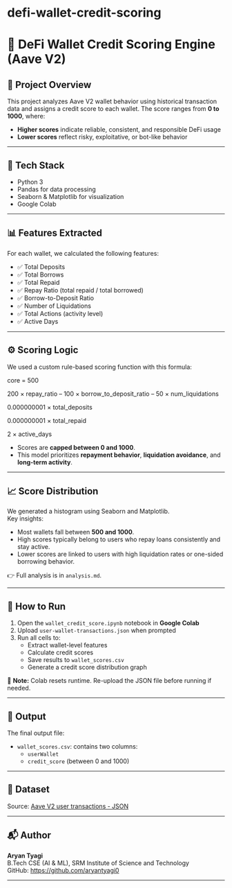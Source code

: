 # defi-wallet-credit-scoring
# 💼 DeFi Wallet Credit Scoring Engine (Aave V2)

## 📌 Project Overview
This project analyzes Aave V2 wallet behavior using historical transaction data and assigns a credit score to each wallet. The score ranges from **0 to 1000**, where:
- **Higher scores** indicate reliable, consistent, and responsible DeFi usage
- **Lower scores** reflect risky, exploitative, or bot-like behavior

---

## 🧰 Tech Stack
- Python 3
- Pandas for data processing
- Seaborn & Matplotlib for visualization
- Google Colab

---

## 📊 Features Extracted
For each wallet, we calculated the following features:
- ✅ Total Deposits
- ✅ Total Borrows
- ✅ Total Repaid
- ✅ Repay Ratio (total repaid / total borrowed)
- ✅ Borrow-to-Deposit Ratio
- ✅ Number of Liquidations
- ✅ Total Actions (activity level)
- ✅ Active Days

---

## ⚙️ Scoring Logic

We used a custom rule-based scoring function with this formula:

core = 500

200 × repay_ratio
– 100 × borrow_to_deposit_ratio
– 50 × num_liquidations

0.000000001 × total_deposits

0.000000001 × total_repaid

2 × active_days
- Scores are **capped between 0 and 1000**.
- This model prioritizes **repayment behavior**, **liquidation avoidance**, and **long-term activity**.

---

## 📈 Score Distribution

We generated a histogram using Seaborn and Matplotlib.  
Key insights:
- Most wallets fall between **500 and 1000**.
- High scores typically belong to users who repay loans consistently and stay active.
- Lower scores are linked to users with high liquidation rates or one-sided borrowing behavior.

👉 Full analysis is in `analysis.md`.

---

## 📂 How to Run

1. Open the `wallet_credit_score.ipynb` notebook in **Google Colab**
2. Upload `user-wallet-transactions.json` when prompted
3. Run all cells to:
   - Extract wallet-level features
   - Calculate credit scores
   - Save results to `wallet_scores.csv`
   - Generate a credit score distribution graph

📌 **Note:** Colab resets runtime. Re-upload the JSON file before running if needed.

---

## 📄 Output

The final output file:
- `wallet_scores.csv`: contains two columns:
  - `userWallet`
  - `credit_score` (between 0 and 1000)

---

## 📌 Dataset

Source: [Aave V2 user transactions - JSON](https://drive.google.com/file/d/1ISFbAXxadMrt7Zl96rmzzZmEKZnyW7FS/view?usp=sharing)

---

## 📬 Author

**Aryan Tyagi**  
B.Tech CSE (AI & ML), SRM Institute of Science and Technology  
GitHub: https://github.com/aryantyagi0

---


